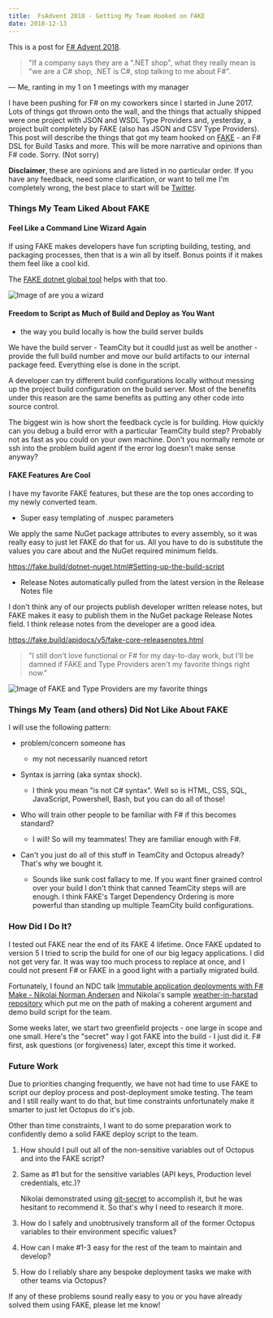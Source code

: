 ```yaml
---
title:  FsAdvent 2018 - Getting My Team Hooked on FAKE
date: 2018-12-13
---
```


This is a post for [F# Advent 2018](https://sergeytihon.com/2018/10/22/f-advent-calendar-in-english-2018/).

> "If a company says they are a ".NET shop", what they really mean is "we are a C# shop, .NET is C#, stop talking to me about F#".

&mdash; Me, ranting in my 1 on 1 meetings with my manager

I have been pushing for F# on my coworkers since I started in June 2017. Lots of things got thrown onto the wall, and the things that actually shipped were one project with JSON and WSDL Type Providers and, yesterday, a project built completely by FAKE (also has JSON and CSV Type Providers). This post will describe the things that got my team hooked on [FAKE](https://fake.build/) - an F# DSL for Build Tasks and more. This will be more narrative and opinions than F# code. Sorry. (Not sorry)

**Disclaimer**, these are opinions and are listed in no particular order. If you have any feedback, need some clarification, or want to tell me I'm completely wrong, the best place to start will be [Twitter](https://twitter.com/garthfritz).

### Things My Team Liked About FAKE

#### Feel Like a Command Line Wizard Again

If using FAKE makes developers have fun scripting building, testing, and packaging processes, then that is a win all by itself. Bonus points if it makes them feel like a cool kid.

The [FAKE dotnet global tool](https://fake.build/fake-dotnetcore.html#Getting-Started) helps with that too.

![Image of are you a wizard](https://user-images.githubusercontent.com/2267030/49901976-b26a5b00-fe30-11e8-8383-02b6dde9e08f.png)

#### Freedom to Script as Much of Build and Deploy as You Want

- the way you build locally is how the build server builds

We have the build server - TeamCity but it coudld just as well be another - provide the full build number and move our build artifacts to our internal package feed. Everything else is done in the script.

A developer can try different build configurations locally without messing up the project build configuration on the build server. Most of the benefits under this reason are the same benefits as putting any other code into source control.

The biggest win is how short the feedback cycle is for building. How quickly can you debug a build error with a particular TeamCity build step? Probably not as fast as you could on your own machine. Don't you normally remote or ssh into the problem build agent if the error log doesn't make sense anyway?

#### FAKE Features Are Cool

I have my favorite FAKE features, but these are the top ones according to my newly converted team.

- Super easy templating of .nuspec parameters

We apply the same NuGet package attributes to every assembly, so it was really easy to just let FAKE do that for us. All you have to do is substitute the values you care about and the NuGet required minimum fields.

https://fake.build/dotnet-nuget.html#Setting-up-the-build-script

- Release Notes automatically pulled from the latest version in the Release Notes file

I don't think any of our projects publish developer written release notes, but FAKE makes it easy to publish them in the NuGet package Release Notes field. I think release notes from the developer are a good idea.

https://fake.build/apidocs/v5/fake-core-releasenotes.html

> "I still don't love functional or F# for my day-to-day work, but I'll be damned if FAKE and Type Providers aren't my favorite things right now."

![Image of FAKE and Type Providers are my favorite things](https://user-images.githubusercontent.com/2267030/49901909-7c2cdb80-fe30-11e8-987e-cae2a3545ab0.png)

### Things My Team (and others) Did Not Like About FAKE

I will use the following pattern:
- problem/concern someone has
  - my not necessarily nuanced retort

- Syntax is jarring (aka syntax shock).
  - I think you mean "is not C# syntax". Well so is HTML, CSS, SQL, JavaScript, Powershell, Bash, but you can do all of those!
- Who will train other people to be familiar with F# if this becomes standard?
  - I will! So will my teammates! They are familiar enough with F#.
- Can't you just do all of this stuff in TeamCity and Octopus already? That's why we bought it.
  - Sounds like sunk cost fallacy to me. If you want finer grained control over your build I don't think that canned TeamCity steps will are enough. I think FAKE's Target Dependency Ordering is more powerful than standing up multiple TeamCity build configurations.

### How Did I Do It?

I tested out FAKE near the end of its FAKE 4 lifetime. Once FAKE updated to version 5 I tried to scrip the build for one of our big legacy applications. I did not get very far. It was way too much process to replace at once, and I could not present F# or FAKE in a good light with a partially migrated build.

Fortunately, I found an NDC talk [Immutable application deployments with F# Make - Nikolai Norman Andersen](https://www.youtube.com/watch?v=_sZT0CpJ6Vo) and Nikolai's sample [weather-in-harstad repository](https://github.com/nikolaia/weather-in-harstad) which put me on the path of making a coherent argument and demo build script for the team.

Some weeks later, we start two greenfield projects - one large in scope and one small. Here's the "secret" way I got FAKE into the build - I just did it. F# first, ask questions (or forgiveness) later, except this time it worked.

### Future Work

Due to priorities changing frequently, we have not had time to use FAKE to script our deploy process and post-deployment smoke testing. The team and I still really want to do that, but time constraints unfortunately make it smarter to just let Octopus do it's job.

Other than time constraints, I want to do some preparation work to confidently demo a solid FAKE deploy script to the team.

1. How should I pull out all of the non-sensitive variables out of Octopus and into the FAKE script?
1. Same as #1 but for the sensitive variables (API keys, Production level credentials, etc.)?

   Nikolai demonstrated using [git-secret](http://git-secret.io/) to accomplish it, but he was hesitant to recommend it. So that's why I need to research it more.
1. How do I safely and unobtrusively transform all of the former Octopus variables to their environment specific values?
1. How can I make #1-3 easy for the rest of the team to maintain and develop?
1. How do I reliably share any bespoke deployment tasks we make with other teams via Octopus?

If any of these problems sound really easy to you or you have already solved them using FAKE, please let me know!
